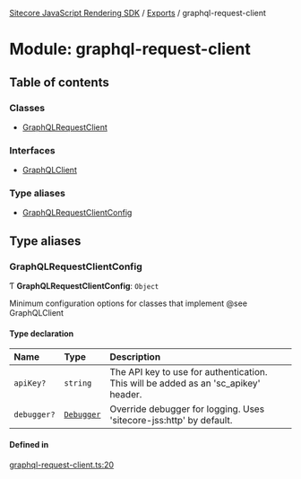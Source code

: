 [Sitecore JavaScript Rendering SDK](../README.md) / [Exports](../modules.md) / graphql-request-client

# Module: graphql-request-client

## Table of contents

### Classes

- [GraphQLRequestClient](../classes/graphql_request_client.GraphQLRequestClient.md)

### Interfaces

- [GraphQLClient](../interfaces/graphql_request_client.GraphQLClient.md)

### Type aliases

- [GraphQLRequestClientConfig](graphql_request_client.md#graphqlrequestclientconfig)

## Type aliases

### GraphQLRequestClientConfig

Ƭ **GraphQLRequestClientConfig**: `Object`

Minimum configuration options for classes that implement @see GraphQLClient

#### Type declaration

| Name | Type | Description |
| :------ | :------ | :------ |
| `apiKey?` | `string` | The API key to use for authentication. This will be added as an 'sc_apikey' header. |
| `debugger?` | [`Debugger`](debug.md#debugger) | Override debugger for logging. Uses 'sitecore-jss:http' by default. |

#### Defined in

[graphql-request-client.ts:20](https://github.com/Sitecore/jss/blob/e49fd4cc/packages/sitecore-jss/src/graphql-request-client.ts#L20)
